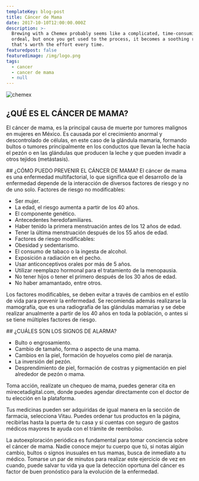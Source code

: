 ```yaml
---
templateKey: blog-post
title: Cáncer de Mama
date: 2017-10-10T12:00:00.000Z
description: >-
  Brewing with a Chemex probably seems like a complicated, time-consuming
  ordeal, but once you get used to the process, it becomes a soothing ritual
  that's worth the effort every time.
featuredpost: false
featuredimage: /img/logo.png
tags:
  - cancer
  - cancer de mama
  - null
---
```

![chemex](/img/chemex.jpg)

## ¿QUÉ ES EL CÁNCER DE MAMA?
El cáncer de mama, es la principal causa de muerte por tumores malignos en mujeres en México. Es causada por el crecimiento anormal y descontrolado de células, en este caso de la glándula mamaria, formando bultos o tumores principalmente en los conductos que llevan la leche hacia el pezón o en las glándulas que producen la leche y que pueden invadir a otros tejidos (metástasis). 

## ¿CÓMO PUEDO PREVENIR EL CÁNCER DE MAMA?
El cáncer de mama es una enfermedad multifactorial, lo que significa que el desarrollo de la enfermedad depende de la interacción de diversos factores de riesgo y no de uno solo.
Factores de riesgo no modificables:

- Ser mujer.
- La edad, el riesgo aumenta a partir de los 40 años.
- El componente genético.
- Antecedentes heredofamiliares.
- Haber tenido la primera menstruación antes de los 12 años de edad.
- Tener la última menstruación después de los 55 años de edad.
- Factores de riesgo modificables:
- Obesidad y sedentarismo.
- El consumo de tabaco o la ingesta de alcohol.
- Exposición a radiación en el pecho.
- Usar anticonceptivos orales por más de 5 años.
- Utilizar reemplazo hormonal para el tratamiento de la menopausia.
- No tener hijos o tener el primero después de los 30 años de edad.
- No haber amamantado, entre otros.

Los factores modificables, se deben evitar a través de cambios en el estilo de vida para prevenir la enfermedad. Se recomienda además realizarse la mamografía, que es una radiografía de las glándulas mamarias y se debe realizar anualmente a partir de los 40 años en toda la población, o antes si se tiene múltiples factores de riesgo.

## ¿CUÁLES SON LOS SIGNOS DE ALARMA?
- Bulto o engrosamiento.
- Cambio de tamaño, forma o aspecto de una mama.
- Cambios en la piel, formación de hoyuelos como piel de naranja.
- La inversión del pezón.
- Desprendimiento de piel, formación de costras y pigmentación en piel alrededor de pezón o mama.

Toma acción, realízate un chequeo de mama, puedes generar cita en mirecetadigital.com, donde puedes agendar directamente con el doctor de tu elección en la plataforma. 

Tus medicinas pueden ser adquiridas de igual manera en la sección de farmacia, selecciona Vitau. Puedes ordenar tus productos en la página, recibirlas hasta la puerta de tu casa y si cuentas con seguro de gastos médicos mayores te ayuda con el trámite de reembolso. 

La autoexploración periódica es fundamental para tomar conciencia sobre el cáncer de mama. Nadie conoce mejor tu cuerpo que tú, si notas algún cambio, bultos o signos inusuales en tus mamas, busca de inmediato a tu médico. Tomarse un par de minutos para realizar este ejercicio de vez en cuando, puede salvar tu vida ya que la detección oportuna del cáncer es factor de buen pronóstico para la evolución de la enfermedad.
